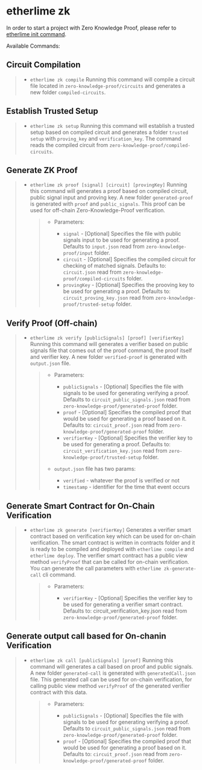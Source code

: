 # etherlime zk

In order to start a project with Zero Knowledge Proof, please refer to
[etherlime init
command](https://etherlime.readthedocs.io/en/latest/cli/init.html#).

Available Commands:

## Circuit Compilation

>   - `etherlime zk compile` Running this command will compile a circuit
>     file located in `zero-knowledge-proof/circuits` and generates a
>     new folder `compiled-circuits`.

## Establish Trusted Setup

>   - `etherlime zk setup` Running this command will establish a trusted
>     setup based on compiled circuit and generates a folder `trusted
>     setup` with `proving_key` and `verification_key`. The command
>     reads the compiled circuit from
>     `zero-knowledge-proof/compiled-circuits`.

## Generate ZK Proof

>   - `etherlime zk proof [signal] [circuit] [provingKey]` Running this
>     command will generates a proof based on compiled circuit, public
>     signal input and proving key. A new folder `generated-proof` is
>     generated with `proof` and `public_signals`. This proof can be
>     used for off-chain Zero-Knowledge-Proof verification.
>     
>     >   - Parameters:
>     >     
>     >       - `signal` - \[Optional\] Specifies the file with public
>     >         signals input to be used for generating a proof.
>     >         Defaults to `input.json` read from
>     >         `zero-knowledge-proof/input` folder.
>     >       - `circuit` - \[Optional\] Specifies the compiled circuit
>     >         for checking of matched signals. Defaults to:
>     >         `circuit.json` read from
>     >         `zero-knowledge-proof/compiled-circuits` folder.
>     >       - `provingKey` - \[Optional\] Specifies the prooving key
>     >         to be used for generating a proof. Defaults to:
>     >         `circuit_proving_key.json` read from
>     >         `zero-knowledge-proof/trusted-setup` folder.

## Verify Proof (Off-chain)

>   - `etherlime zk verify [publicSignals] [proof] [verifierKey]`
>     Running this command will generates a verifier based on public
>     signals file that comes out of the proof command, the proof itself
>     and verifier key. A new folder `verified-proof` is generated with
>     `output.json` file.
>     
>     >   - Parameters:
>     >     
>     >       - `publicSignals` - \[Optional\] Specifies the file with
>     >         signals to be used for generating verifying a proof.
>     >         Defaults to `circuit_public_signals.json` read from
>     >         `zero-knowledge-proof/generated-proof` folder.
>     >       - `proof` - \[Optional\] Specifies the compiled proof that
>     >         would be used for generating a proof based on it.
>     >         Defaults to: `circuit_proof.json` read from
>     >         `zero-knowledge-proof/generated-proof` folder.
>     >       - `verifierKey` - \[Optional\] Specifies the verifier key
>     >         to be used for generating a proof. Defaults to:
>     >         `circuit_verification_key.json` read from
>     >         `zero-knowledge-proof/trusted-setup` folder.
>     > 
>     >   - `output.json` file has two params:
>     >     
>     >       - `verified` - whatever the proof is verified or not
>     >       - `timestamp` - identifier for the time that event occurs

## Generate Smart Contract for On-Chain Verification

>   - `etherlime zk generate [verifierKey]` Generates a verifier smart
>     contract based on verification key which can be used for on-chain
>     verification. The smart contract is written in contracts folder
>     and it is ready to be compiled and deployed with `etherlime
>     compile` and `etherlime deploy`. The verifier smart contract has a
>     public view method `verifyProof` that can be called for on-chain
>     verification. You can generate the call parameters with `etherlime
>     zk-generate-call` cli command.
>     
>     >   - Parameters:
>     >     
>     >       - `verifierKey` - \[Optional\] Specifies the verifier key
>     >         to be used for generating a verifier smart contract.
>     >         Defaults to: circuit\_verification\_key.json read from
>     >         `zero-knowledge-proof/generated-proof` folder.

## Generate output call based for On-chanin Verification

>   - `etherlime zk call [publicSignals] [proof]` Running this command
>     will generates a call based on proof and public signals. A new
>     folder `generated-call` is generated with `generatedCall.json`
>     file. This generated call can be used for on-chain verification,
>     for calling public view method `verifyProof` of the generated
>     verifier contract with this data.
>     
>     >   - Parameters:
>     >     
>     >       - `publicSignals` - \[Optional\] Specifies the file with
>     >         signals to be used for generating verifying a proof.
>     >         Defaults to `circuit_public_signals.json` read from
>     >         `zero-knowledge-proof/generated-proof` folder.
>     >       - `proof` - \[Optional\] Specifies the compiled proof that
>     >         would be used for generating a proof based on it.
>     >         Defaults to: `circuit_proof.json` read from
>     >         `zero-knowledge-proof/generated-proof` folder.
